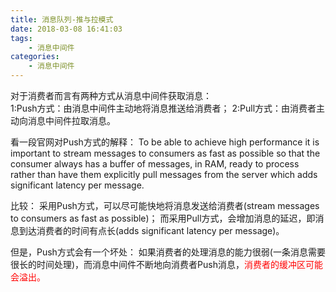 ```yaml
---
title: 消息队列-推与拉模式
date: 2018-03-08 16:41:03
tags: 
    - 消息中间件
categories: 
    - 消息中间件
---
```

对于消费者而言有两种方式从消息中间件获取消息：  
1:Push方式：由消息中间件主动地将消息推送给消费者；
2:Pull方式：由消费者主动向消息中间件拉取消息。

看一段官网对Push方式的解释：
To be able to achieve high performance it is important to stream messages to consumers as fast as possible so that the consumer always has a buffer of messages, in RAM, ready to process  rather than have them explicitly pull messages from the server which adds significant latency per message.

比较：
采用Push方式，可以尽可能快地将消息发送给消费者(stream messages to consumers as fast as possible)；
而采用Pull方式，会增加消息的延迟，即消息到达消费者的时间有点长(adds significant latency per message)。

但是，Push方式会有一个坏处：
如果消费者的处理消息的能力很弱(一条消息需要很长的时间处理)，而消息中间件不断地向消费者Push消息，<font color="#FF0000">消费者的缓冲区可能会溢出。</font>